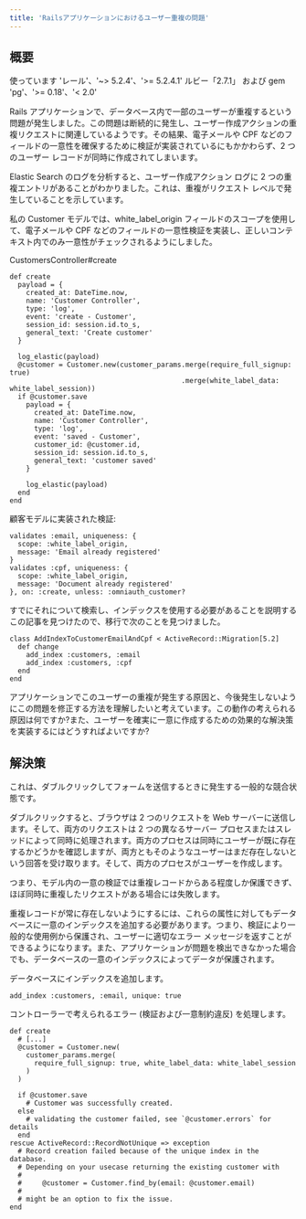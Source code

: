 ```yaml
---
title: 'Railsアプリケーションにおけるユーザー重複の問題'
---
```


## 概要
使っています
'レール'、'~> 5.2.4'、'>= 5.2.4.1'
ルビー「2.7.1」
および gem 'pg'、'>= 0.18'、'< 2.0'

Rails アプリケーションで、データベース内で一部のユーザーが重複するという問題が発生しました。この問題は断続的に発生し、ユーザー作成アクションの重複リクエストに関連しているようです。その結果、電子メールや CPF などのフィールドの一意性を確保するために検証が実装されているにもかかわらず、2 つのユーザー レコードが同時に作成されてしまいます。

Elastic Search のログを分析すると、ユーザー作成アクション ログに 2 つの重複エントリがあることがわかりました。これは、重複がリクエスト レベルで発生していることを示しています。

私の Customer モデルでは、white_label_origin フィールドのスコープを使用して、電子メールや CPF などのフィールドの一意性検証を実装し、正しいコンテキスト内でのみ一意性がチェックされるようにしました。

CustomersController#create

```
def create
  payload = {
    created_at: DateTime.now,
    name: 'Customer Controller',
    type: 'log',
    event: 'create - Customer',
    session_id: session.id.to_s,
    general_text: 'Create customer'
  }

  log_elastic(payload)
  @customer = Customer.new(customer_params.merge(require_full_signup: true)
                                          .merge(white_label_data: white_label_session))
  if @customer.save
    payload = {
      created_at: DateTime.now,
      name: 'Customer Controller',
      type: 'log',
      event: 'saved - Customer',
      customer_id: @customer.id,
      session_id: session.id.to_s,
      general_text: 'customer saved'
    }

    log_elastic(payload)
  end
end

```
顧客モデルに実装された検証:

```
validates :email, uniqueness: {
  scope: :white_label_origin,
  message: 'Email already registered'
}
validates :cpf, uniqueness: {
  scope: :white_label_origin,
  message: 'Document already registered'
}, on: :create, unless: :omniauth_customer?

```
すでにそれについて検索し、インデックスを使用する必要があることを説明するこの記事を見つけたので、移行で次のことを見つけました。

```
class AddIndexToCustomerEmailAndCpf < ActiveRecord::Migration[5.2]
  def change
    add_index :customers, :email
    add_index :customers, :cpf
  end
end

```
アプリケーションでこのユーザーの重複が発生する原因と、今後発生しないようにこの問題を修正する方法を理解したいと考えています。この動作の考えられる原因は何ですか?また、ユーザーを確実に一意に作成するための効果的な解決策を実装するにはどうすればよいですか?

## 解決策
これは、ダブルクリックしてフォームを送信するときに発生する一般的な競合状態です。

ダブルクリックすると、ブラウザは 2 つのリクエストを Web サーバーに送信します。そして、両方のリクエストは 2 つの異なるサーバー プロセスまたはスレッドによって同時に処理されます。両方のプロセスは同時にユーザーが既に存在するかどうかを確認しますが、両方ともそのようなユーザーはまだ存在しないという回答を受け取ります。そして、両方のプロセスがユーザーを作成します。

つまり、モデル内の一意の検証では重複レコードからある程度しか保護できず、ほぼ同時に重複したリクエストがある場合には失敗します。

重複レコードが常に存在しないようにするには、これらの属性に対してもデータベースに一意のインデックスを追加する必要があります。つまり、検証により一般的な使用例から保護され、ユーザーに適切なエラー メッセージを返すことができるようになります。また、アプリケーションが問題を検出できなかった場合でも、データベースの一意のインデックスによってデータが保護されます。

データベースにインデックスを追加します。

```
add_index :customers, :email, unique: true

```
コントローラーで考えられるエラー (検証および一意制約違反) を処理します。

```
def create
  # [...]
  @customer = Customer.new(
    customer_params.merge(
      require_full_signup: true, white_label_data: white_label_session
    )
  )
  
  if @customer.save
    # Customer was successfully created.
  else
    # validating the customer failed, see `@customer.errors` for details
  end
rescue ActiveRecord::RecordNotUnique => exception
  # Record creation failed because of the unique index in the database.
  # Depending on your usecase returning the existing customer with
  #
  #     @customer = Customer.find_by(email: @customer.email)
  #
  # might be an option to fix the issue.
end

```
